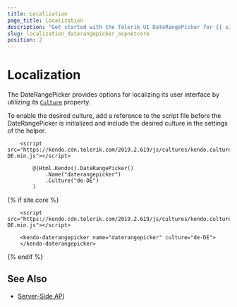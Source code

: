 ```yaml
---
title: Localization
page_title: Localization
description: "Get started with the Telerik UI DateRangePicker for {{ site.framework }} and translate its messages for different culture locales."
slug: localization_daterangepicker_aspnetcore
position: 2
---
```


# Localization

The DateRangePicker provides options for localizing its user interface by utilizing its [`Culture`](/api/Kendo.Mvc.UI.Fluent/DateRangePickerBuilder#culturesystemstring) property.

To enable the desired culture, add a reference to the script file before the DateRangePicker is initialized and include the desired culture in the settings of the helper.

```HtmlHelper
    <script src="https://kendo.cdn.telerik.com/2019.2.619/js/cultures/kendo.culture.de-DE.min.js"></script>

        @(Html.Kendo().DateRangePicker()
            .Name("daterangepicker")
            .Culture("de-DE")
        )
```
{% if site.core %}
```TagHelper
    <script src="https://kendo.cdn.telerik.com/2019.2.619/js/cultures/kendo.culture.de-DE.min.js"></script>

    <kendo-daterangepicker name="daterangepicker" culture="de-DE">
    </kendo-daterangepicker>
```
{% endif %}

## See Also

* [Server-Side API](/api/daterangepicker)
